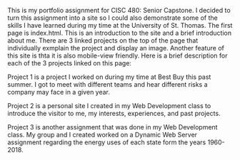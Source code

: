 This is my portfolio assignment for CISC 480: Senior Capstone. I decided to turn this assignment into a site so I could also demonstrate some of the skills I have learned during my time at the University of St. Thomas. The first page is index.html. This is an introduction to the site and a brief introduction about me. There are 3 linked projects on the top of the page that individually exmplain the project and display an image. Another feature of this site is thta it is also mobile-view friendly. Here is a brief description for each of the 3 projects linked on this page:

Project 1 is a project I worked on during my time at Best Buy this past summer. I got to meet with different teams and hear different risks a company may face in a given year.

Project 2 is a personal site I created in my Web Development class to introduce the visitor to me, my interests, experiences, and past projects. 

Project 3 is another assignment that was done in my Web Development class. My group and I created worked on a Dynamic Web Server assignment regarding the energy uses of each state form the years 1960-2018.
